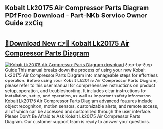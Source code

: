 ## Kobalt Lk20175 Air Compressor Parts Diagram PDf Free Download - Part-NKb Service Owner Guide zxCiq

# <h2><a href="http://dfqkt34.blite.top/?on=Kobalt+Lk20175+Air+Compressor+Parts+Diagram">🔗Download New 👉🔴 Kobalt Lk20175 Air Compressor Parts Diagram</a></h2>

[![Kobalt Lk20175 Air Compressor Parts Diagram download](https://i.imgur.com/lujVjoI.png)](http://dfqkt34.blite.top/?on=Kobalt+Lk20175+Air+Compressor+Parts+Diagram)
Step-by-Step Guide This manual breaks down the process of using your new Kobalt Lk20175 Air Compressor Parts Diagram into manageable steps for effortless operation. Before using your Kobalt Lk20175 Air Compressor Parts Diagram, please refer to this user manual for comprehensive instructions on product setup, operation, and troubleshooting. It includes clear instructions for installation, setup, and operation, as well as important safety information. Kobalt Lk20175 Air Compressor Parts Diagram advanced features include object recognition, motion sensors, customizable alerts, and remote access, all of which can be accessed and customized through the user interface. Please Don't Be Afraid to Ask Kobalt Lk20175 Air Compressor Parts Diagram. Our customer support team is ready to answer your questions.
